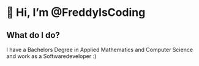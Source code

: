 #  👋 Hi, I’m @FreddyIsCoding

## What do I do?
I have a Bachelors Degree in Applied Mathematics and Computer Science and work as a Softwaredeveloper :)
